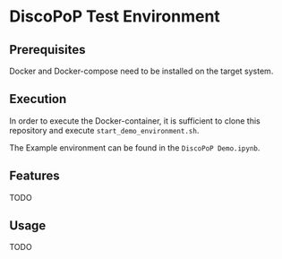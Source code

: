 # DiscoPoP Test Environment

## Prerequisites
Docker and Docker-compose need to be installed on the target system.

## Execution
In order to execute the Docker-container, it is sufficient to clone this repository and execute `start_demo_environment.sh`.

The Example environment can be found in the `DiscoPoP Demo.ipynb`.

## Features
TODO

## Usage
TODO
